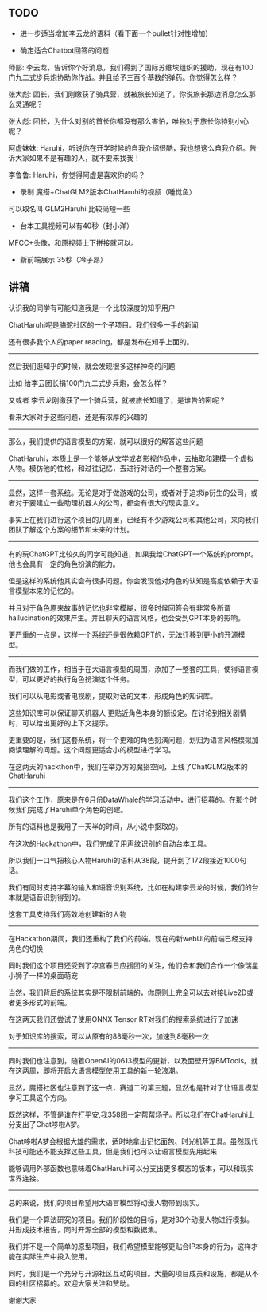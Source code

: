 
## TODO

+ 进一步适当增加李云龙的语料（看下面一个bullet针对性增加）

+ 确定适合Chatbot回答的问题

师部: 李云龙，告诉你个好消息，我们得到了国际苏维埃组织的援助，现在有100门九二式步兵炮协助你作战。并且给予三百个基数的弹药。你觉得怎么样？

张大彪: 团长，我们刚缴获了骑兵营，就被旅长知道了，你说旅长那边消息怎么那么灵通呢？

张大彪: 团长，为什么对别的首长你都没有那么害怕，唯独对于旅长你特别小心呢？

阿虚妹妹: Haruhi，听说你在开学时候的自我介绍很酷，我也想这么自我介绍。告诉大家如果不是有趣的人，就不要来找我！

李鲁鲁: Haruhi，你觉得阿虚是喜欢你的吗？

+ 录制 魔搭+ChatGLM2版本ChatHaruhi的视频（睡觉鱼）

可以取名叫 GLM2Haruhi 比较简短一些

+ 台本工具视频可以有40秒（封小洋）

MFCC+头像，和原视频上下拼接就可以。

+ 新前端展示 35秒（冷子昂）




## 讲稿

认识我的同学有可能知道我是一个比较深度的知乎用户

ChatHaruhi呢是骆驼社区的一个子项目。我们很多一手的新闻

还有很多我个人的paper reading，都是发布在知乎上面的。

---

然后我们逛知乎的时候，就会发现很多这样神奇的问题

比如 给李云团长捐100门九二式步兵炮，会怎么样？

又或者 李云龙刚缴获了一个骑兵营，就被旅长知道了，是谁告的密呢？

看来大家对于这些问题，还是有浓厚的兴趣的

---

那么，我们提供的语言模型的方案，就可以很好的解答这些问题

ChatHaruhi，本质上是一个能够从文学或者影视作品中，去抽取和建模一个虚拟人物。模仿他的性格，和过往记忆，去进行对话的一个整套方案。

---

显然，这样一套系统。无论是对于做游戏的公司，或者对于追求ip衍生的公司，或者对于要建立一些助理机器人的公司，都会有很大的现实意义。

事实上在我们进行这个项目的几周里，已经有不少游戏公司和其他公司，来向我们团队了解这个方案的细节和未来的计划。

---

有的玩ChatGPT比较久的同学可能知道，如果我给ChatGPT一个系统的prompt。他也会具有一定的角色扮演的能力。

但是这样的系统他其实会有很多问题。你会发现他对角色的认知是高度依赖于大语言模型本来的记忆的。

并且对于角色原来故事的记忆也非常模糊，很多时候回答会有非常多所谓hallucination的效果产生。并且聊天的语言风格，也会受到GPT本身的影响。

更严重的一点是，这样一个系统还是很依赖GPT的，无法迁移到更小的开源模型。

---

而我们做的工作，相当于在大语言模型的周围，添加了一整套的工具，使得语言模型，可以更好的执行角色扮演这个任务。

我们可以从电影或者电视剧，提取对话的文本，形成角色的知识库。

这些知识库可以保证聊天机器人 更贴近角色本身的额设定。在讨论到相关剧情时，可以给出更好的上下文提示。

更重要的是，我们这套系统，将一个更难的角色扮演问题，划归为语言风格模拟加阅读理解的问题。这个问题更适合小的模型进行学习。

在这两天的hackthon中，我们在举办方的魔搭空间，上线了ChatGLM2版本的ChatHaruhi

---

我们这个工作，原来是在6月份DataWhale的学习活动中，进行招募的。在那个时候我们完成了Haruhi单个角色的创建。

所有的语料也是我用了一天半的时间，从小说中抠取的。

在这次的Hackathon中，我们完成了用声纹识别的自动台本工具。

所以我们一口气把核心人物Haruhi的语料从38段，提升到了172段接近1000句话。

我们有同时支持字幕的输入和语音识别系统，比如在构建李云龙的时候，我们的台本就是语音识别得到的。

这套工具支持我们高效地创建新的人物


---


在Hackathon期间，我们还重构了我们的前端。现在的新webUI的前端已经支持角色的切换

同时我们这个项目还受到了凉宫春日应援团的关注，他们会和我们合作一个像瑞星小狮子一样的桌面萌宠

当然，我们背后的系统其实是不限制前端的，你原则上完全可以去对接Live2D或者更多形式的前端。

在这两天我们还尝试了使用ONNX Tensor RT对我们的搜索系统进行了加速

对于知识库的搜索，可以从原有的88毫秒一次，加速到8毫秒一次

---

同时我们也注意到，随着OpenAI的0613模型的更新，以及面壁开源BMTools。就在这两周，即将开启大语言模型使用工具的新一轮浪潮。

显然，魔搭社区也注意到了这一点，赛道二的第三题，显然也是针对了让语言模型学习工具这个方向。

既然这样，不管是谁在打平安,我358团一定帮帮场子。所以我们在ChatHaruhi上分支出了Chat哆啦A梦。

Chat哆啦A梦会根据大雄的需求，适时地拿出记忆面包、时光机等工具。虽然现代科技可能还不能支撑这些工具，但是我们也可以让语言模型先用起来

能够调用外部函数也意味着ChatHaruhi可以分支出更多模态的版本，可以和现实世界连接。

---

总的来说，我们的项目希望用大语言模型将动漫人物带到现实。

我们是一个算法研究的项目。我们阶段性的目标，是对30个动漫人物进行模拟。并形成技术报告，同时开源全部的模型和数据集。

我们并不是一个简单的原型项目，我们希望模型能够更贴合IP本身的行为，这样才能在实际生产中投入使用。

同时，我们是一个充分与开源社区互动的项目。大量的项目成员和设施，都是从不同的社区招募的。欢迎大家关注和赞助。

谢谢大家
